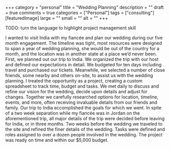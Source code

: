 +++
category = "personal"
title = "Wedding Planning"
description = ""
draft = true
comments = true
categories = ["Personal"]
tags = ["consulting"]
[featuredImage]
  large = ""
  small = ""
  alt   = ""
+++

TODO: turn the language to highlight project management skill

I wanted to visit India with my fiancée and plan our wedding during our five month engagement.  The timeline was tight, most resources were designed to span a year of wedding planning, she would be out of the country for a month, and the location was in another state at a place we’d never been.  First, we planned out our trip to India.  We organized the trip with our host and defined our expectations in detail.  We budgeted for ten days including travel and purchased our tickets.  Meanwhile, we selected a number of close friends, some nearby and others on-site, to assist us with the wedding planning.  I treated the opportunity as a project, creating a custom spreadsheet to track time, budget and tasks.  We met daily to discuss and refine our vision for the wedding, decide upon details and adjust for changes.  Together we carefully researched options for location, timeline, events, and more, often receiving invaluable details from our friends and family.  Our trip to India accomplished the goals for which we went.  In spite of a two week separation while my fiancée was in Jordan on the aforementioned trip, all major details of the trip were decided before leaving for India, or in three months.  Two weeks before the wedding we traveled to the site and refined the finer details of the wedding.  Tasks were defined and roles assigned to over a dozen people involved in the wedding.  The project was ready on time and within our $5,000 budget.
